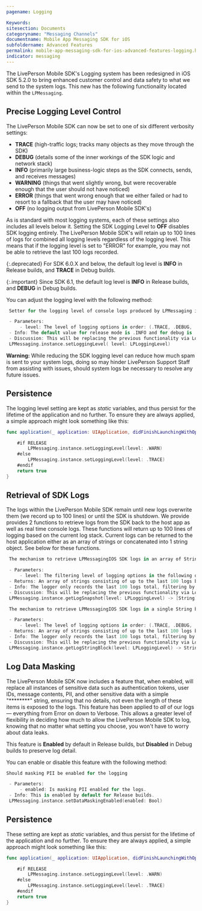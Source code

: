 ```yaml
---
pagename: Logging

Keywords:
sitesection: Documents
categoryname: "Messaging Channels"
documentname: Mobile App Messaging SDK for iOS
subfoldername: Advanced Features
permalink: mobile-app-messaging-sdk-for-ios-advanced-features-logging.html
indicator: messaging
---
```


The LivePerson Mobile SDK's Logging system has been redesigned in iOS SDK 5.2.0 to bring enhanced customer control and data safety to what we send to the system logs. This new has the following functionality located within the `LPMessaging`.

## Precise Logging Level Control

The LivePerson Mobile SDK can now be set to one of six different verbosity settings:

- **TRACE** (high-traffic logs; tracks many objects as they move through the SDK)
- **DEBUG** (details some of the inner workings of the SDK logic and network stack)
- **INFO** (primarily large business-logic steps as the SDK connects, sends, and receives messages)
- **WARNING** (things that went slightly wrong, but were recoverable enough that the user should not have noticed)
- **ERROR** (things that went wrong enough that we either failed or had to resort to a fallback that the user may have noticed)
- **OFF** (no logging output from LivePerson Mobile SDK's)

As is standard with most logging systems, each of these settings also includes all levels below it. Setting the SDK Logging Level to **OFF** disables SDK logging entirely.  The LivePerson Mobile SDK's will retain up to 100 lines of logs for combined all logging levels regardless of the logging level.  This means that if the logging level is set to "ERROR" for example, you may not be able to retrieve the last 100 logs recorded.    

{:.deprecated}
For SDK 6.0.X and below, the default log level is **INFO** in Release builds, and **TRACE** in Debug builds.

{:.important}
Since SDK 6.1, the default log level is **INFO** in Release builds, and **DEBUG** in Debug builds.

You can adjust the logging level with the following method:

```Swift
 Setter for the logging level of console logs produced by LPMessaging iOS SDK.

 - Parameters:
     - level: The level of logging options in order: (.TRACE, .DEBUG, .INFO, .WARNING, .ERROR, .OFF)
 - Info: The default value for release mode is .INFO and for debug is .TRACE.  Apps should not log lower than .INFO in release configurations.
 - Discussion: This will be replacing the previous functionality via LogsManager.
 LPMessaging.instance.setLoggingLevel( level: LPLoggingLevel)
```

**Warning:** While reducing the SDK logging level can reduce how much spam is sent to your system logs, doing so may hinder LivePerson Support Staff from assisting with issues, should system logs be necessary to resolve any future issues.

## Persistence

The logging level setting are kept as *static* variables, and thus persist for the lifetime of the application and no further. To ensure they are always applied, a simple approach might look something like this:

```Swift
func application(_ application: UIApplication, didFinishLaunchingWithOptions launchOptions: [UIApplication.LaunchOptionsKey : Any]? = nil) -> Bool {

    #if RELEASE
        LPMessaging.instance.setLoggingLevel(level: .WARN)
    #else
        LPMessaging.instance.setLoggingLevel(level: .TRACE)
    #endif
    return true
}
```

## Retrieval of SDK Logs
The logs within the LivePerson Mobile SDK remain until new logs overwrite them (we record up to 100 lines) or until the SDK is shutdown.  We provide provides 2 functions to retrieve logs from the SDK back to the host app as well as real time console logs.  These functions will return up to 100 lines of logging based on the current log stack.  Current logs can be returned to the host application either as an array of strings or concatenated into 1 string object.  See below for these functions. 

```Swift
 The mechanism to retrieve LPMessagingIOS SDK logs in an array of Strings

 - Parameters:
     - level: The filtering level of logging options in the following order: (.TRACE, .DEBUG, .INFO, .WARNING, .ERROR, .OFF)
 - Returns: An array of strings consisting of up to the last 100 logs based on the log level.
 - Info: The logger only records the last 100 logs total, filtering by log level may reduce the number of logs returned.
 - Discussion: This will be replacing the previous functionality via LogsManager.  The log history does not adhere to the logging level filter.  The log history records all log levels.  You can filter the logs returned by using the 'level' parameter in the same way you can filter the logging level. However be aware log snapshot and logging level work independently.
 LPMessaging.instance.getLogSnapshot(level: LPLoggingLevel) -> [String]

 The mechanism to retrieve LPMessagingIOS SDK logs in a single String block.

 - Parameters:
     - level: The level of logging options in order: (.TRACE, .DEBUG, .INFO, .WARNING, .ERROR, .OFF)
 - Returns: An array of strings consisting of up to the last 100 logs based on the log level.
 - Info: The logger only records the last 100 logs total, filtering by log level may reduce the number of logs returned.
 - Discussion: This will be replacing the previous functionality via LogsManager.  The log history does not adhere to the logging level filter.  The log history records all log levels.  You can filter the logs returned by using the 'level' parameter in the same way you can filter the logging level. However be aware log snapshot and logging level work independently.
 LPMessaging.instance.getLogStringBlock(level: LPLoggingLevel) -> String
```
## Log Data Masking

The LivePerson Mobile SDK now includes a feature that, when enabled, will replace all instances of sensitive data such as authentication tokens, user IDs, message contents, PII, and other sensitive data with a simple "********" string, ensuring that no details, not even the length of these items is exposed to the logs. This feature has been applied to *all* of our logs — everything from Error on down to Verbose. This allows a greater level of flexibility in deciding how much to allow the LivePerson Mobile SDK to log, knowing that no matter what setting you choose, you won't have to worry about data leaks.

This feature is **Enabled** by default in Release builds, but **Disabled** in Debug builds to preserve log detail.

You can enable or disable this feature with the following method:

```Swift
Should masking PII be enabled for the logging

 - Parameters:
     - enabled: Is masking PII enabled for the logs.
 - Info: This is enabled by default for Release builds.
 LPMessaging.instance.setDataMaskingEnabled(enabled: Bool)
```

## Persistence

These setting are kept as *static* variables, and thus persist for the lifetime of the application and no further. To ensure they are always applied, a simple approach might look something like this:

```Swift
func application(_ application: UIApplication, didFinishLaunchingWithOptions launchOptions: [UIApplication.LaunchOptionsKey : Any]? = nil) -> Bool {

    #if RELEASE
        LPMessaging.instance.setLoggingLevel(level: .WARN)
    #else
        LPMessaging.instance.setLoggingLevel(level: .TRACE)
    #endif
    return true
}
```

